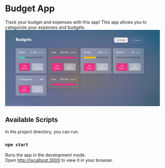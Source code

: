 # Budget App

Track your budget and expenses with this app! This app allows you to categorize your expenses and budgets.
![Alt text](image.png)

## Available Scripts

In the project directory, you can run:

### `npm start`

Runs the app in the development mode.\
Open [http://localhost:3000](http://localhost:3000) to view it in your browser.

